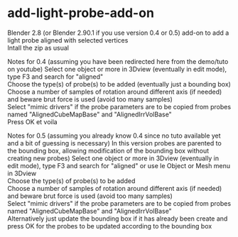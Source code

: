 # add-light-probe-add-on
Blender 2.8 (or Blender 2.90.1 if you use version 0.4 or 0.5) add-on to add a light probe aligned with selected vertices<BR>
Intall the zip as usual<BR>

Notes for 0.4 (assuming you have been redirected here from the demo/tuto on youtube)
Select one object or more in 3Dview (eventually in edit mode), type  F3 and search for "aligned"<BR>
Choose the type(s) of probe(s) to be added (eventually just a bounding box)<BR>
Choose a number of samples of rotation around different axis (if needed) and beware brut force is used (avoid too many samples)<BR>
Select "mimic drivers" if the probe parameters are to be copied from probes named "AlignedCubeMapBase" and "AlignedIrrVolBase"<BR>
Press OK et voila
  
Notes for 0.5 (assuming you already know 0.4 since no tuto available yet and a bit of guessing is necessary)
In this version probes are parented to the bounding box, allowing modification of the bounding box without creating new probes)
Select one object or more in 3Dview (eventually in edit mode), type  F3 and search for "aligned" or use le Object or Mesh menu in 3Dview<BR>
Choose the type(s) of probe(s) to be added <BR>
Choose a number of samples of rotation around different axis (if needed) and beware brut force is used (avoid too many samples)<BR>
Select "mimic drivers" if the probe parameters are to be copied from probes named "AlignedCubeMapBase" and "AlignedIrrVolBase"<BR>
Alternatively just update the bounding box if it has already been create and press OK for the probes to be updated according to the bounding box <BR>
